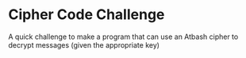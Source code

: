 # Cipher Code Challenge

A quick challenge to make a program that can use an Atbash cipher to decrypt messages (given the appropriate key)